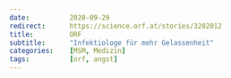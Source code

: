 ```yaml
---
date:          2020-09-29
redirect:      https://science.orf.at/stories/3202012
title:         ORF
subtitle:      "Infektiologe für mehr Gelassenheit"
categories:    [MSM, Medizin]
tags:          [orf, angst]
---
```

